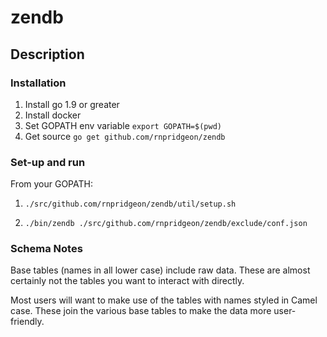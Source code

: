 # zendb

## Description

### Installation ###

1. Install go 1.9 or greater
2. Install docker 
3. Set GOPATH env variable
  `export GOPATH=$(pwd)`
4. Get source 
  `go get github.com/rnpridgeon/zendb`

### Set-up and run ###

From your GOPATH: 

1. `./src/github.com/rnpridgeon/zendb/util/setup.sh`

2. `./bin/zendb ./src/github.com/rnpridgeon/zendb/exclude/conf.json`

### Schema Notes ###

Base tables (names in all lower case) include raw data. These are almost certainly not the tables you want to interact with directly. 

Most users will want to make use of the tables with names styled in Camel case. These join the various base tables to make the data more user-friendly. 


